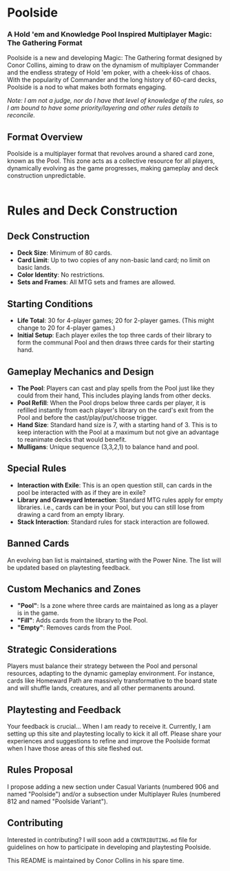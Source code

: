 # Poolside
### A Hold 'em and Knowledge Pool Inspired Multiplayer Magic: The Gathering Format

Poolside is a new and developing Magic: The Gathering format designed by Conor Collins, aiming to draw on the dynamism of multiplayer Commander and the endless strategy of Hold 'em poker, with a cheek-kiss of chaos. With the popularity of Commander and the long history of 60-card decks, Poolside is a nod to what makes both formats engaging.

*Note: I am not a judge, nor do I have that level of knowledge of the rules, so I am bound to have some priority/layering and other rules details to reconcile.*

## Format Overview
Poolside is a multiplayer format that revolves around a shared card zone, known as the Pool. This zone acts as a collective resource for all players, dynamically evolving as the game progresses, making gameplay and deck construction unpredictable.</br></br>

# Rules and Deck Construction </br>

## Deck Construction
- **Deck Size**: Minimum of 80 cards.
- **Card Limit**: Up to two copies of any non-basic land card; no limit on basic lands.
- **Color Identity**: No restrictions.
- **Sets and Frames**: All MTG sets and frames are allowed.

## Starting Conditions
- **Life Total**: 30 for 4-player games; 20 for 2-player games. (This might change to 20 for 4-player games.)
- **Initial Setup**: Each player exiles the top three cards of their library to form the communal Pool and then draws three cards for their starting hand.

## Gameplay Mechanics and Design
- **The Pool**: Players can cast and play spells from the Pool just like they could from their hand, This includes playing lands from other decks.
- **Pool Refill**: When the Pool drops below three cards per player, it is refilled instantly from each player's library on the card's exit from the Pool and before the cast/play/put/choose trigger.
- **Hand Size**: Standard hand size is 7, with a starting hand of 3. This is to keep interaction with the Pool at a maximum but not give an advantage to reanimate decks that would benefit.
- **Mulligans**: Unique sequence (3,3,2,1) to balance hand and pool.

## Special Rules
- **Interaction with Exile**: This is an open question still, can cards in the pool be interacted with as if they are in exile?
- **Library and Graveyard Interaction**: Standard MTG rules apply for empty libraries. i.e., cards can be in your Pool, but you can still lose from drawing a card from an empty library.
- **Stack Interaction**: Standard rules for stack interaction are followed.

## Banned Cards
An evolving ban list is maintained, starting with the Power Nine. The list will be updated based on playtesting feedback.

## Custom Mechanics and Zones
- **"Pool"**: Is a zone where three cards are maintained as long as a player is in the game.
- **"Fill"**: Adds cards from the library to the Pool.
- **"Empty"**: Removes cards from the Pool.

## Strategic Considerations
Players must balance their strategy between the Pool and personal resources, adapting to the dynamic gameplay environment. For instance, cards like Homeward Path are massively transformative to the board state and will shuffle lands, creatures, and all other permanents around.

## Playtesting and Feedback
Your feedback is crucial... When I am ready to receive it. Currently, I am setting up this site and playtesting locally to kick it all off. Please share your experiences and suggestions to refine and improve the Poolside format when I have those areas of this site fleshed out.

## Rules Proposal
I propose adding a new section under Casual Variants (numbered 906 and named "Poolside") and/or a subsection under Multiplayer Rules (numbered 812 and named "Poolside Variant").

## Contributing
Interested in contributing? I will soon add a `CONTRIBUTING.md` file for guidelines on how to participate in developing and playtesting Poolside.

This README is maintained by Conor Collins in his spare time.
